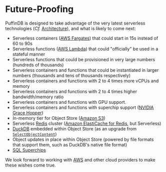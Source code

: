# Future-Proofing

PuffinDB is designed to take advantage of the very latest serverless technologies (*Cf.* [Architecture](Architecture.md)), and what is likely to come next:

- Serverless containers ([AWS Fargates](https://aws.amazon.com/fargate/)) that could start in 15s instead of 60 to 90s
- Serverless functions ([AWS Lambda](https://aws.amazon.com/lambda/)) that could "officially" be used in a stateful manner
- Serverless functions that could be provisioned in very large numbers (hundreds of thousands)
- Serverless containers and functions that could be instantiated in larger numbers (thousands and tens of thousands respectively)
- Serverless containers and functions with 2 to 4 times more vCPUs and memory
- Serverless containers and functions with 2 to 4 times higher bandwidth/memory ratio
- Serverless containers and functions with GPU support.
- Serverless containers and functions with superchip support ([NVIDIA Grace Hopper](https://www.nvidia.com/en-us/data-center/grace-hopper-superchip/))
- In-memory tier for Object Store ([Amazon S3](https://aws.amazon.com/s3/))
- Serverless [Redis](https://redis.io/) cluster ([Amazon ElastiCache for Redis](https://aws.amazon.com/elasticache/redis/), but Serverless)
- [DuckDB](https://duckdb.org/) embedded within Object Store (as an upgrade from [`SelectObjectContent`](https://docs.aws.amazon.com/AmazonS3/latest/API/API_SelectObjectContent.html))
- Object updates in place within Object Store (powered by file formats that support them, such as DuckDB's native file format)
- [SQL Superchips](https://twitter.com/ghalimi/status/1621904627334791170)

We look forward to working with [AWS](https://aws.amazon.com/) and other cloud providers to make these wishes come true.
